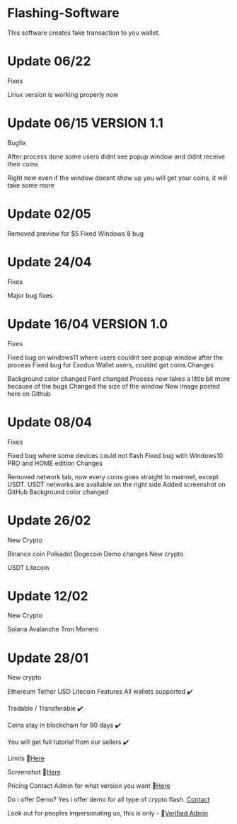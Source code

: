 # Flashing-Software
This software creates fake transaction to you wallet.
# Update 06/22
Fixes

Linux version is working properly now
# Update 06/15 VERSION 1.1
Bugfix

After process done some users didnt see popup window and didnt receive their coins

Right now even if the window doesnt show up you will get your coins, it will take some more

# Update 02/05
Removed preview for $5
Fixed Windows 8 bug
# Update 24/04
Fixes

Major bug fixes
# Update 16/04 VERSION 1.0
Fixes

Fixed bug on windows11 where users couldnt see popup window after the process
Fixed bug for Exodus Wallet users, couldnt get coins
Changes

Background color changed
Font changed
Process now takes a little bit more because of the bugs
Changed the size of the window
New image posted here on Github

# Update 08/04
Fixes

Fixed bug where some devices could not flash
Fixed bug with Windows10 PRO and HOME edition
Changes

Removed network tab, now every coins goes straight to mainnet, except USDT. USDT networks are available on the right side
Added screenshot on GitHub
Background color changed
# Update 26/02
New Crypto

Binance coin
Polkadot
Dogecoin
Demo changes
New crypto

USDT
Litecoin
# Update 12/02
New Crypto

Solana
Avalanche
Tron
Monero
# Update 28/01
New crypto

Ethereum
Tether USD
Litecoin
Features
All wallets supported ✔️

Tradable / Transferable ✔️

Coins stay in blockchain for 90 days ✔️

You will get full tutorial from our sellers ✔️

Limits
📁[Here](https://t.me/czarbit)

Screenshot
📁[Here](https://t.me/czarbit)

Pricing
Contact Admin for what version you want 📁[Here](https://t.me/czarbit)


Do i offer Demo? Yes i offer demo for all type of crypto flash. [Contact](https://t.me/czarbit)

Look out for peoples impersonating us, this is only - 📁[Verified Admin](https://t.me/czarbit)


